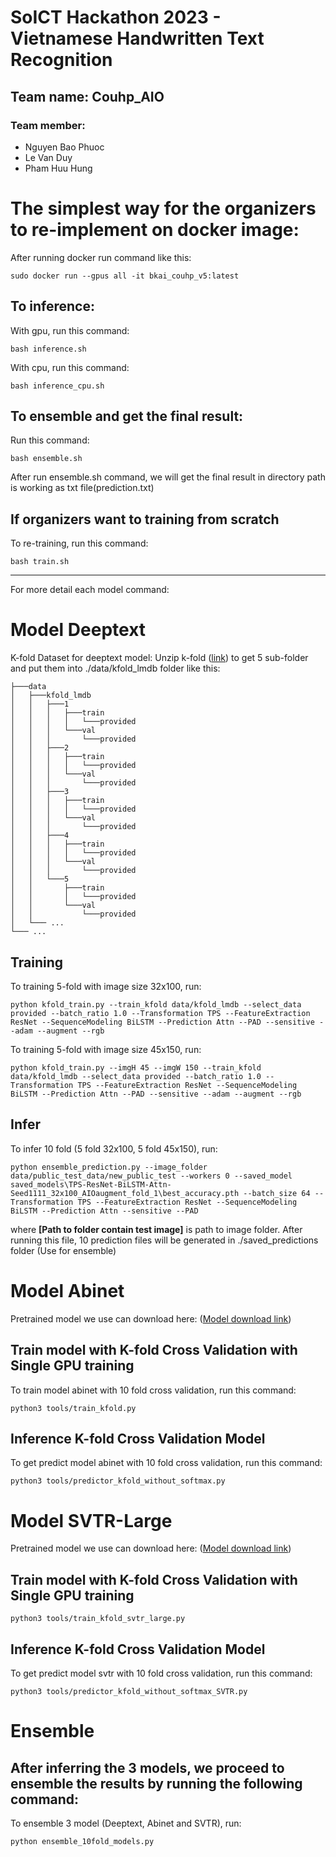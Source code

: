 # SoICT Hackathon 2023 - Vietnamese Handwritten Text Recognition

## Team name: Couhp_AIO
### Team member:
- Nguyen Bao Phuoc
- Le Van Duy
- Pham Huu Hung

# The simplest way for the organizers to re-implement on docker image:

After running docker run command like this:

```
sudo docker run --gpus all -it bkai_couhp_v5:latest
```

## To inference:

With gpu, run this command:
```
bash inference.sh
```
With cpu, run this command:

```
bash inference_cpu.sh
```

## To ensemble and get the final result:

Run this command:


```
bash ensemble.sh
```
After run ensemble.sh command, we will get the final result in directory path is working as txt file(prediction.txt)


## If organizers want to training from scratch


To re-training, run this command:

```
bash train.sh
```




------------------------------------------------------------------------------------------------------------------------------------------------
For more detail each model command:



# Model Deeptext
K-fold Dataset for deeptext model: Unzip k-fold ([link](https://drive.google.com/drive/folders/1Z1qO-hk6cRwOELIjY_NxTSoTaX51SKIE?usp=drive_link)) to get 5 sub-folder and
put them into ./data/kfold_lmdb folder like this:
```
├───data
│   ├───kfold_lmdb
│   │   ├───1
│   │   │   ├───train
│   │   │   │   └───provided
│   │   │   └───val
│   │   │       └───provided
│   │   ├───2
│   │   │   ├───train
│   │   │   │   └───provided
│   │   │   └───val
│   │   │       └───provided
│   │   ├───3
│   │   │   ├───train
│   │   │   │   └───provided
│   │   │   └───val
│   │   │       └───provided
│   │   ├───4
│   │   │   ├───train
│   │   │   │   └───provided
│   │   │   └───val
│   │   │       └───provided
│   │   └───5
│   │       ├───train
│   │       │   └───provided
│   │       └───val
│   │           └───provided
│   └─── ...
└─── ...
```

## Training
To training 5-fold with image size 32x100, run:
```
python kfold_train.py --train_kfold data/kfold_lmdb --select_data provided --batch_ratio 1.0 --Transformation TPS --FeatureExtraction ResNet --SequenceModeling BiLSTM --Prediction Attn --PAD --sensitive --adam --augment --rgb
```
To training 5-fold with image size 45x150, run:
```
python kfold_train.py --imgH 45 --imgW 150 --train_kfold data/kfold_lmdb --select_data provided --batch_ratio 1.0 --Transformation TPS --FeatureExtraction ResNet --SequenceModeling BiLSTM --Prediction Attn --PAD --sensitive --adam --augment --rgb
```

## Infer
To infer 10 fold (5 fold 32x100, 5 fold 45x150), run:
```
python ensemble_prediction.py --image_folder data/public_test_data/new_public_test --workers 0 --saved_model saved_models\TPS-ResNet-BiLSTM-Attn-Seed1111_32x100_AIOaugment_fold_1\best_accuracy.pth --batch_size 64 --Transformation TPS --FeatureExtraction ResNet --SequenceModeling BiLSTM --Prediction Attn --sensitive --PAD
```
where **[Path to folder contain test image]** is path to image folder. After running this file,
10 prediction files will be generated in ./saved_predictions folder (Use for ensemble)
    


# Model Abinet
Pretrained model we use can download here: ([Model download link](https://paddleocr.bj.bcebos.com/rec_r45_abinet_train.tar))
## Train model with K-fold Cross Validation with Single GPU training

To train model abinet with 10 fold cross validation, run this command:
```
python3 tools/train_kfold.py
```




## Inference K-fold Cross Validation Model

To get predict model abinet with 10 fold cross validation, run this command:

```
python3 tools/predictor_kfold_without_softmax.py
```










# Model SVTR-Large
Pretrained model we use can download here: ([Model download link](https://paddleocr.bj.bcebos.com/PP-OCRv3/chinese/rec_svtr_large_none_ctc_en_train.tar))
## Train model with K-fold Cross Validation with Single GPU training
```
python3 tools/train_kfold_svtr_large.py
```


## Inference K-fold Cross Validation Model
To get predict model svtr with 10 fold cross validation, run this command:
```
python3 tools/predictor_kfold_without_softmax_SVTR.py
```



# Ensemble
## After inferring the 3 models, we proceed to ensemble the results by running the following command:
To ensemble 3 model (Deeptext, Abinet and SVTR), run:
```
python ensemble_10fold_models.py
```

